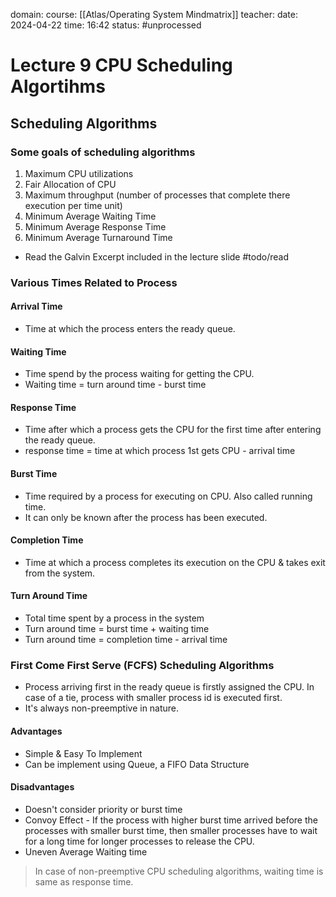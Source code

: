 domain: 
course: [[Atlas/Operating System Mindmatrix]]
teacher:
date: 2024-04-22
time: 16:42
status: #unprocessed

# Lecture 9 CPU Scheduling Algortihms
## Scheduling Algorithms
### Some goals of scheduling algorithms
1. Maximum CPU utilizations
2. Fair Allocation of CPU
3. Maximum throughput (number of processes that complete there execution per time unit)
4. Minimum Average Waiting Time
5. Minimum Average Response Time
6. Minimum Average Turnaround Time
- Read the Galvin Excerpt included in the lecture slide #todo/read

### Various Times Related to Process
#### Arrival Time
- Time at which the process enters the ready queue.
#### Waiting Time
- Time spend by the process waiting for getting the CPU.
- Waiting time = turn around time - burst time
#### Response Time
- Time after which a process gets the CPU for the first time after entering the ready queue.
- response time = time at which process 1st gets CPU - arrival time
#### Burst Time
- Time required by a process for executing on CPU. Also called running time.
- It can only be known after the process has been executed.
#### Completion Time
- Time at which a process completes its execution on the CPU & takes exit from the system.
#### Turn Around Time
- Total time spent by a process in the system
- Turn around time = burst time + waiting time
- Turn around time = completion time - arrival time

### First Come First Serve (FCFS) Scheduling Algorithms
- Process arriving first in the ready queue is firstly assigned the CPU. In case of a tie, process with smaller process id is executed first.
- It's always non-preemptive in nature.
#### Advantages
- Simple & Easy To Implement
- Can be implement using Queue, a FIFO Data Structure
#### Disadvantages
- Doesn't consider priority or burst time
- Convoy Effect - If the process with higher burst time arrived before the processes with smaller burst time, then smaller processes have to wait for a long time for longer processes to release the CPU.
- Uneven Average Waiting time
> In case of non-preemptive CPU scheduling algorithms, waiting time is same as response time.